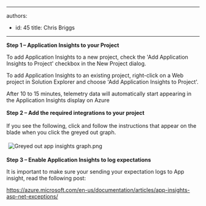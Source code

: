 

---
authors:
  - id: 45
    title: Chris Briggs
---




<span class='intro'> <p><strong>​​​Step 1 – Application Insights to your Project</strong></p><p>To add Application Insights to a new project, check the 'Add Application Insights to Project' checkbox in the New Project dialog.&#160; </p><p>To add Application Insights to an existing project, right-click on a Web project in Solution Explorer and choose 'Add Application Insights to Project'.</p><p>After 10 to 15 minutes, telemetry data will automatically start appearing in the Application Insights display on Azure</p> </span>

<p>​<strong style="line-height&#58;1.6;">Step 2 – Add the required integrations to your project</strong></p><p>If you see the following, click and follow the instructions that appear on the blade when you click the greyed out graph.</p><p><img src="/PublishingImages/Greyed%20out%20app%20insights%20graph.png" alt="Greyed out app insights graph.png" style="margin&#58;5px;" /><br></p><p><strong>Step 3 – Enable Application Insights to log expectations</strong></p><p>It is important to make sure your sending your expectation logs to App insight, read the following post&#58; </p><p><a href="https&#58;//azure.microsoft.com/en-us/documentation/articles/app-insights-asp-net-exceptions/">https&#58;//azure.microsoft.com/en-us/documentation/articles/app-insights-asp-net-exceptions/</a></p><p>&#160;</p>


